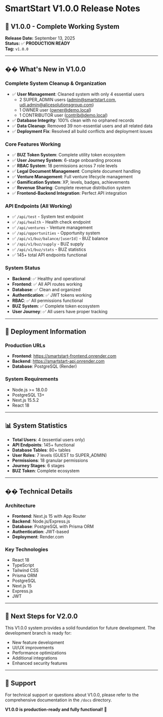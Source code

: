 # SmartStart V1.0.0 Release Notes

## 🎉 **V1.0.0 - Complete Working System**

**Release Date:** September 13, 2025  
**Status:** ✅ **PRODUCTION READY**  
**Tag:** `v1.0.0`

---

## �� **What's New in V1.0.0**

### **Complete System Cleanup & Organization**
- ✅ **User Management**: Cleaned system with only 4 essential users
  - 2 SUPER_ADMIN users (admin@smartstart.com, udi.admin@alicesolutionsgroup.com)
  - 1 OWNER user (owner@demo.local)
  - 1 CONTRIBUTOR user (contrib@demo.local)
- ✅ **Database Integrity**: 100% clean with no orphaned records
- ✅ **Data Cleanup**: Removed 39 non-essential users and all related data
- ✅ **Deployment Fix**: Resolved all build conflicts and deployment issues

### **Core Features Working**
- ✅ **BUZ Token System**: Complete utility token ecosystem
- ✅ **User Journey System**: 6-stage onboarding process
- ✅ **RBAC System**: 18 permissions across 7 role levels
- ✅ **Legal Document Management**: Complete document handling
- ✅ **Venture Management**: Full venture lifecycle management
- ✅ **Gamification System**: XP, levels, badges, achievements
- ✅ **Revenue Sharing**: Complete revenue distribution system
- ✅ **Frontend-Backend Integration**: Perfect API integration

### **API Endpoints (All Working)**
- ✅ `/api/test` - System test endpoint
- ✅ `/api/health` - Health check endpoint
- ✅ `/api/ventures` - Venture management
- ✅ `/api/opportunities` - Opportunity system
- ✅ `/api/v1/buz/balance/[userId]` - BUZ balance
- ✅ `/api/v1/buz/supply` - BUZ supply
- ✅ `/api/v1/buz/stats` - BUZ statistics
- ✅ 145+ total API endpoints functional

### **System Status**
- **Backend**: ✅ Healthy and operational
- **Frontend**: ✅ All API routes working
- **Database**: ✅ Clean and organized
- **Authentication**: ✅ JWT tokens working
- **RBAC**: ✅ All permissions functional
- **BUZ System**: ✅ Complete token ecosystem
- **User Journey**: ✅ All users have proper tracking

---

## 🚀 **Deployment Information**

### **Production URLs**
- **Frontend**: https://smartstart-frontend.onrender.com
- **Backend**: https://smartstart-api.onrender.com
- **Database**: PostgreSQL (Render)

### **System Requirements**
- Node.js >= 18.0.0
- PostgreSQL 13+
- Next.js 15.5.2
- React 18

---

## 📊 **System Statistics**
- **Total Users**: 4 (essential users only)
- **API Endpoints**: 145+ functional
- **Database Tables**: 80+ tables
- **User Roles**: 7 levels (GUEST to SUPER_ADMIN)
- **Permissions**: 18 granular permissions
- **Journey Stages**: 6 stages
- **BUZ Token**: Complete ecosystem

---

## �� **Technical Details**

### **Architecture**
- **Frontend**: Next.js 15 with App Router
- **Backend**: Node.js/Express.js
- **Database**: PostgreSQL with Prisma ORM
- **Authentication**: JWT-based
- **Deployment**: Render.com

### **Key Technologies**
- React 18
- TypeScript
- Tailwind CSS
- Prisma ORM
- PostgreSQL
- Next.js 15
- Express.js
- JWT

---

## 🎯 **Next Steps for V2.0.0**

This V1.0.0 system provides a solid foundation for future development. The development branch is ready for:
- New feature development
- UI/UX improvements
- Performance optimizations
- Additional integrations
- Enhanced security features

---

## 📝 **Support**

For technical support or questions about V1.0.0, please refer to the comprehensive documentation in the `/docs` directory.

**V1.0.0 is production-ready and fully functional!** 🎉
